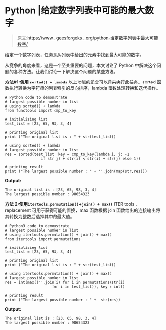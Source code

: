 # Python |给定数字列表中可能的最大数字

> 原文:[https://www . geesforgeks . org/python-给定数字列表中最大可能数字/](https://www.geeksforgeeks.org/python-largest-number-possible-from-list-of-given-numbers/)

给定一个数字列表，任务是从列表中给出的元素中找到最大可能的数字。

从竞争的角度来看，这是一个至关重要的问题，本文讨论了 Python 中解决这个问题的各种方法。让我们讨论一下解决这个问题的某些方法。

**方法#1:使用 `sorted() + lambda`**
以上功能的组合可以用来执行此任务。sorted 函数执行转换为字符串的列表索引的反向排序，lambda 函数处理转换和迭代操作。

```
# Python code to demonstrate 
# largest possible number in list
# using sorted() + lambda
from functools import cmp_to_key

# initializing list 
test_list = [23, 65, 98, 3, 4]

# printing original list
print ("The original list is : " + str(test_list))

# using sorted() + lambda
# largest possible number in list 
res = sorted(test_list, key = cmp_to_key(lambda i, j: -1 
                if str(j) + str(i) < str(i) + str(j) else 1))

# printing result 
print ("The largest possible number : " + ''.join(map(str,res)))
```

**Output:**

```
The original list is : [23, 65, 98, 3, 4]
The largest possible number : 98654323

```

**方法 2:使用`itertools.permutation()`+`join() + max()`**
ITER tools . replacement 可用于获得可能的置换，max 函数根据 join 函数给出的连接输出将其转换为整数后选择其中的最大值。

```
# Python3 code to demonstrate 
# largest possible number in list
# using itertools.permutation() + join() + max()
from itertools import permutations

# initializing list 
test_list = [23, 65, 98, 3, 4]

# printing original list
print ("The original list is : " + str(test_list))

# using itertools.permutation() + join() + max()
# largest possible number in list 
res = int(max((''.join(i) for i in permutations(str(i) 
                     for i in test_list)), key = int))

# printing result 
print ("The largest possible number : " +  str(res))
```

**Output:**

```
The original list is : [23, 65, 98, 3, 4]
The largest possible number : 98654323

```